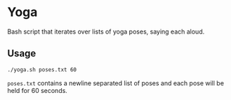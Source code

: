 # Yoga

Bash script that iterates over lists of yoga poses, saying each aloud.

## Usage

```bash
./yoga.sh poses.txt 60
```

`poses.txt` contains a newline separated list of poses and each pose will be held for 60 seconds.

